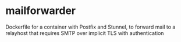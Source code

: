 # mailforwarder
Dockerfile for a container with Postfix and Stunnel, to forward mail to a relayhost that requires SMTP over implicit TLS with authentication
